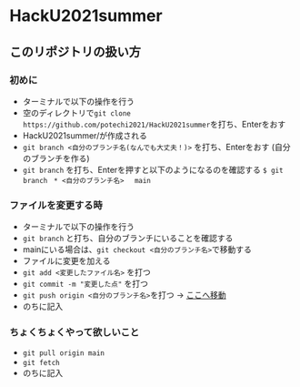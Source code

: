 # HackU2021summer

## このリポジトリの扱い方

### 初めに

- ターミナルで以下の操作を行う
- 空のディレクトリで``` git clone https://github.com/potechi2021/HackU2021summer ```を打ち、Enterをおす
- HackU2021summer/が作成される
- ``` git branch <自分のブランチ名(なんでも大丈夫！)> ``` を打ち、Enterをおす (自分のブランチを作る)
- ``` git branch ``` を打ち、Enterを押すと以下のようになるのを確認する
```$ git branch ```
```* <自分のブランチ名> ```
```  main ```
  
### ファイルを変更する時

- ターミナルで以下の操作を行う
- ``` git branch ``` と打ち、自分のブランチにいることを確認する 
- mainにいる場合は、``` git checkout <自分のブランチ名> ```で移動する
- ファイルに変更を加える
- ``` git add <変更したファイル名> ``` を打つ
- ``` git commit -m "変更した点" ``` を打つ
- ``` git push origin <自分のブランチ名> ```を打つ → [ここへ移動](https://github.com/potechi2021/HackU2021summer/ "ここ")
- のちに記入

### ちょくちょくやって欲しいこと

- ``` git pull origin main ``` 
- ``` git fetch ``` 
- のちに記入
